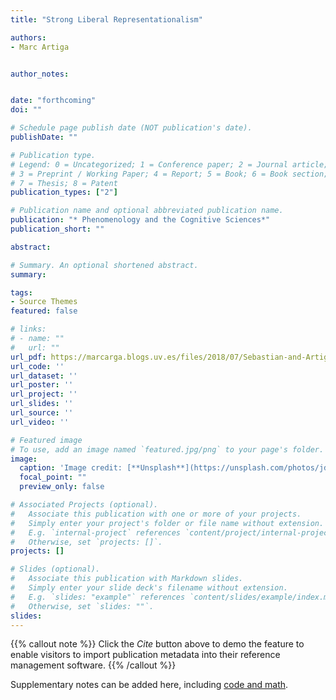 ```yaml
---
title: "Strong Liberal Representationalism"

authors:
- Marc Artiga


author_notes:


date: "forthcoming"
doi: ""

# Schedule page publish date (NOT publication's date).
publishDate: ""

# Publication type.
# Legend: 0 = Uncategorized; 1 = Conference paper; 2 = Journal article;
# 3 = Preprint / Working Paper; 4 = Report; 5 = Book; 6 = Book section;
# 7 = Thesis; 8 = Patent
publication_types: ["2"]

# Publication name and optional abbreviated publication name.
publication: "* Phenomenology and the Cognitive Sciences*"
publication_short: ""

abstract: 

# Summary. An optional shortened abstract.
summary:  

tags:
- Source Themes
featured: false

# links:
# - name: ""
#   url: ""
url_pdf: https://marcarga.blogs.uv.es/files/2018/07/Sebastian-and-Artiga-forth-Information-and-Metarepresentation.pdf
url_code: ''
url_dataset: ''
url_poster: ''
url_project: ''
url_slides: ''
url_source: ''
url_video: ''

# Featured image
# To use, add an image named `featured.jpg/png` to your page's folder. 
image:
  caption: 'Image credit: [**Unsplash**](https://unsplash.com/photos/jdD8gXaTZsc)'
  focal_point: ""
  preview_only: false

# Associated Projects (optional).
#   Associate this publication with one or more of your projects.
#   Simply enter your project's folder or file name without extension.
#   E.g. `internal-project` references `content/project/internal-project/index.md`.
#   Otherwise, set `projects: []`.
projects: []

# Slides (optional).
#   Associate this publication with Markdown slides.
#   Simply enter your slide deck's filename without extension.
#   E.g. `slides: "example"` references `content/slides/example/index.md`.
#   Otherwise, set `slides: ""`.
slides:
---
```


{{% callout note %}}
Click the *Cite* button above to demo the feature to enable visitors to import publication metadata into their reference management software.
{{% /callout %}}

Supplementary notes can be added here, including [code and math](https://sourcethemes.com/academic/docs/writing-markdown-latex/).
